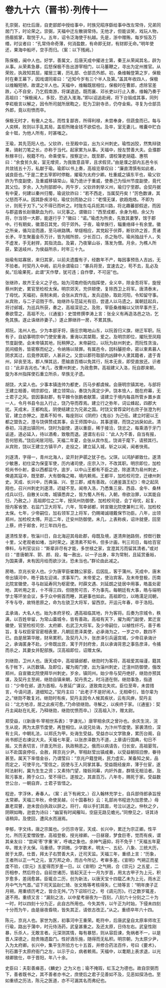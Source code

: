 # 卷九十六（晋书）·列传十一

孔崇弼，初仕后唐，自吏部郎中授给事中，时族兄昭序繇给事中改左常侍，兄弟同居门下，时论荣之。崇弼，天福中迁左散骑常侍。无他才，但能谈笑，戏玩人物，扬眉抵掌，取悦于人。五年，诏令泛海使于杭越。先是，浙中赠贿，每岁恒及万缗，时议者曰：“孔常侍命奇薄，何消盈数，有命即无财，有财即无命。”明年使还，果海中船坏，空手而归。（案：以下残阙。）

陈保极，闽中人也。好学，善属文，后唐天成中擢进士第，秦王从荣闻其名，辟为从事。从荣素急暴，后怒保极不告出游宰相门，以马箠鞭之，寻出为定州推官。从荣败，执政知其屈，擢居三署，历礼部、仓部员外郎。初，桑维翰登第之岁，保极时在秦王幕下，因戏谓同辈曰：“近知今岁有三个半人及第。”盖其年收四人，保极以维翰短陋，故谓之半人也。天福中，维翰既居相位，保极时在曹郎，虑除官差跌，心不自安，乃乞假南游，将谋退迹。既而襄、邓长吏以行止入奏，维翰乃奏于高祖曰：“保极闽人，多狡，恐逃入淮海。”即以诏追赴阙，将下台锻成其事，同列李崧极言以解之，因令所司就所居鞫之，贬为卫尉寺丞，仍夺金紫。寻复为仓部员外郎，竟以衔愤而卒。

保极无时才，有傲人之名，而性复鄙吝，所得利禄，未尝奉身，但蔬食而已。每与人奕棋，败则以手乱其局，盖拒所赌金钱不欲偿也。及卒，室无妻儿，帷囊中贮白金十铤，为他人所有，时甚嗤之。

王瑜，其先范阳人也。父钦祚，仕至殿中监，出为义州刺史。瑜性凶狡，然隽辩骁果，骑射刀笔之长，亦称于当代。起家累为从事。天福中，授左赞善大夫。会濮郡秋稼丰衍，税籍不均，命乘使车，按察定计。既至郡，谓校簿吏胡蕴、惠鹗曰：“余食贫久矣，室无增资，为我致意县宰，且求假贷。”由是濮之部内五邑令长共敛钱五十万，私献于瑜。瑜即以书上奏，高祖览章叹曰：“廉直清慎有如此者，诚良臣也。”于是二吏五宰即时停黜，擢瑜为太府少卿。杜重威之镇东平也，瑜父钦祚为节度副使，及重威移镇常山，瑜乃诡计于重威，使奏己为恒州节度副使，竟代其父位。岁余，入为刑部郎中。丙午岁，父钦祚刺举义州，瑜归宁至郡。会契丹据有中夏，何建以秦州归蜀，瑜说钦祚曰：“若不西走，当属契丹矣！”厉色数谏，其父怒而不从。因其卧疾涉旬，瑜仗剑而胁之曰：“老懦无谋，欲趋炮烙。不即为计，则死于刃下。”父不得已而听之。时陇东屯兵扼其川路，将北趣蕃部假途，而因与郡盗酋长赵徽歃血为约，以兄事之。谓徽曰：“西至成都，余身为相，余父为将，尔当领一大郡，能遂行乎？”徽曰：“诺。”瑜虑为所卖，先致其妻孥，馆于郡中。行有期矣，徽潜召其党，伺于郊外。子夜，瑜举族行，辎重络绎十有余里。徽之所亲，循沟浍而遁，至马峡路隅，举燧相应，其党起于伏莽，断钦祚之首，贯诸长矛。平生聚蓄金币万计，皆为贼所掠，少长百口，杀之殆尽。瑜尚独战千人，矢不虚发，手无射捍，其指流血。及窘，乃夜窜山谷，落发为僧。月余，为樵人所获，絷送岐州，为侯益所杀，时年三十九。

始瑜有姑寡居，来归其家，以前夫遗腹有子，经数年不产，每因事预告人吉凶，无不验者。时契丹入中阙，前月余谓瑜曰：“暴兵将至，宜速去之，苟不去，乱必及矣。”后瑜果死，此谓“天作孽，犹可违；自作孽，不可逭”也。

张继祚，故齐王全义之子也。始为河南府衙内指挥使，全义卒，除金吾将军，旋授蔡州刺史，累官至检校太保。明宗郊天，充供顿使，复除西卫上将军。唐清泰末，丁母忧。天福初，丧制未阕，会张从宾作乱，发兵迫胁，取赴河阳，令知留守事。从宾败，与二子诏戮于市。始继祚与范延光有旧，尝遣人以马遗之。属朝廷起兵，将讨邺城，为巡兵所获，奏之，高祖深忌之。及败，宰臣桑维翰以父珙早事齐王，奏欲雪之，高祖不允，（《通鉴》：史馆修撰李涛上言：张全义有再造洛邑之功，乞免其族。遂止诛继祚妻子。）遂止罪继祚一房，不累其族。

郑阮，洺州人也。少为本部牙将，唐庄宗略地山东，以阮首归义旗，继迁军职。阮有子，自幼事明宗中门使安重诲，重诲以其桀黠，爱之。及明宗即位，擢阮至凤翔节度副使。会末帝镇其地，阮稍狎之。末帝嗣位，以阮为赵州刺史。而阮性贪浊，民间细务，皆密察而纪之，令纳赂以赎罪。有属邑令，因科醵拒命，密以束素募人阴求其过，后竟停其职，人甚非之。又尝以郡符取部内凶肆中人隶其籍者，遣于青州，舁丧至洺，郡人惮其远，愿输直百缗以免其行，阮本无丧，即受直放还。识者曰：“此非吉兆也。”未几，改曹州刺史，为政愈弊。高祖建义入洛，阮自郡来朝，旋为本州指挥使石重立所杀，举族无孑遗。

胡饶，大梁人也。少事本镇连帅为都吏，历马步都虞候。会唐明宗镇其地，与部将王建立相善，明宗即位，建立领常山，奏饶为真定少尹。饶本憸人，既在府幕，无士君子之风。尝因事赵郡，有平棘令张鹏者献策，请建立于境内每县所管乡置乡直一人，令月书县令出入行止，饶乃导而荐焉。建立行之弥年，词讼蜂起，四郡大扰。天成末，王都构乱，阴使结建立为兄弟之国。时饶又曾荐梁时右庶子张澄为判官，建立亦狎之。澄素不知书，每座则以《阴府》《鬼谷》为己任。建立时密以王都之盟告之，澄与饶俱赞成其事，会王师围中山，其事遂寝，而饶之凶戾如此。清泰初，冯道出镇同州，饶时为副使，道以重臣，稀于接洽，饶忿之，每乘酒于牙门诟道，道必延入，待以酒肴，致敬而退。道谓左右曰：“此人为不善，自当有报，吾何怒焉。”饶后闲居河阳。天福二年夏，会张从宾作乱，饶谒于麾下，请预其行。从宾败，饶以王建立方镇平卢，走投之，建立延入城，斩之以闻，闻者快焉。

刘遂清，字得一，青州北海人，梁开封尹鄩之犹子也。父琪，以鸿胪卿致仕。遂清少敏惠，初仕梁为保銮军使，历内诸司使，庄宗入汴，不改其职。明宗即位，加检校尚书仆射，委以西都监守。逾岁，以中山王都有不臣之迹，除遂清为易州刺史，俾遏其寇冲，既至郡，大有御侮之略，境内赖焉。王都平，加检校司空，迁棣州刺史。天成、长兴中，历典淄、兴、登三郡，咸有善政。（《通鉴潞王纪》：帝之起凤翔也，召兴州刺史刘遂清，迟疑不至。闻帝入洛，乃悉集三泉、西县、金牛、桑林戍兵以归，自散关以南，城镇悉弃之，皆为蜀人所有。入朝，帝欲治罪，以其能自归，乃赦之。）高祖即位之二年，授凤州防御使，加检校司徒，会丁母忧，起复，授内客省使、右监门卫大将军。六年，驾幸邺都，转宣徽北院使兼判三司，加检校太保。七年，少帝嗣位，加右领军卫上将军，仍赐竭诚翊戴保节功臣。八年，出领郑州，加检校太傅。开运二年，迁安州防御使。未几，上表称疾，诏许就便，回至上蔡，终于邮舍，时三年四月也。

遂清性至孝，牧淄川日，自北海迎其母赴郡，母既及境，遂清奔驰路侧，控辔行数十里，父老观者如堵，当时荣之。遂清素不知书，但多计画，判三司日，每给百官俸料，与判官议曰：“斯辈非尽有才能，多世禄之家，宜澄其污而留其清者。”或对曰：“昔唐朝浑、郭、颜、段，每一赦出，以一子出身，率为常制，且延赏垂裕，为国美谭，未有因月给而欲沙汰，恐未当也。”群论由此减之。

房皓，京兆长安人也。少为唐宰臣崔魏公家臣，后因乱，客于蒲州。天成中，唐末帝出镇河中，皓于路左迎谒，求事军门，末帝爱之，使治宾客。及末帝登极，历南北院宣徽使，寻与赵延寿同为枢密使。时薛文遇、刘延朗之徒居中用事，皓虽处密地，其听用之言，十不得三四，但随势可否，不为事先。每朝廷有大事，皓与端明学士等环坐会议，多于众中俯首而睡，其避事也如此。高祖即位，以皓濡足闰朝，不专与夺，故特恩原之，命为左骁卫大将军，留西京。开运元年春，卒于洛阳。

孟承诲，大名人也。始为本府牙校，遇高祖临其地，升为客将。后奏为宗城令，秩满，以百姓举留，为常山藁城令，皆有善政。高祖有天下，擢为阁门副使，累迁宣徽使，官至检校司空、太府卿、右武卫大将军。及少帝嗣位，以植性纤巧，善于希旨，复与权臣宦官密相表里，凡朝廷恩泽美使，必承诲为之，一岁之中，数四不已。由是居第华敞，财帛累积。及契丹入汴，张彦泽引兵逼宫城，少帝召承诲计之，承诲匿身不赴。少帝既出宫，寓于开封府舍，具以承诲背恩之事告彦泽，令捕而杀之，其妻女并配部族。汉高祖即位，诏赠太保。

刘继勋，卫州人也。唐天成中，高祖镇邺都，继勋时为客将，高祖爱其端谨，籍其名于帐下，从历数镇。及即位，擢为阁门使，出为淄州刺史，迁澶州防御使，俄改郑州，自宣徽北院使拜华州刺史。岁余，镇同州。始少帝与契丹绝好，继勋亦预其谋，及契丹主至阙，继勋自镇来朝，契丹责之。时冯道在侧，继勋事急，指道曰：“少帝在邺，道为首相，与景延广谋议，遂致南北失欢。臣位至卑，未尝措言，今请问道，道细知之。”契丹主曰：“此老子不是好闹人，无相牵引，皆尔辈为之。”继勋不敢复对。继勋时有疾，契丹主因令人候其疾状，云有风痹，契丹主曰：“北方地凉，居之此疾可愈。”乃命锁继勋。寻解之，以疾终于家。（《通鉴》：契丹主闻赵在礼死，乃释继勋，继勋忧愤而卒。）汉高祖入汴，赠太尉。

郑受益，（《新唐书·宰相世系表》：字谦光。）唐宰相余庆之曾孙也。余庆生浣，浣生从谠，两为太原节度使，再登相位。从谠兄处诲，为汴州节度使。家袭清俭，深有士风，中朝礼法，以郑氏为甲。处诲生受益。受益亦以文学致身，累历台阁，自尚书郎迁右谏议大夫。天福七年夏，以张彦泽数为不道，上章请行国典，旬日不报。又贡表切言，讦直无所忌，执政稍恶之。俄而以病请告，归长安。高祖晏驾，以不赴国哀停任，会赦，拜京兆少尹。宰相赵莹出镇咸秦，以受益朝班旧僚，眷待甚至。属天下率借金谷，乃谓莹曰：“京兆户籍登耗，民力虚实，某备知之矣，品而定之，可使平允。”莹信之，因使与王人同掌其事。受益既经废弃，薄于仕宦，遂阿法射利，冀为生生之资；又素恃门望，陵轹同幕，内奸外直，群情无相洽者。及赃污事发，腾于众口，莹不得已，遂按之，其直百万。八年冬，赐死于家。受益数世公台，一朝自弃，士君子皆惜之。

程逊，字浮休，寿春人。（案：此下有阙文。）召入翰林充学士，自兵部侍郎承旨授太常卿。天福三年秋，命使吴越，（《十国春秋》云：礼部尚书程逊为加恩使。）母羸老双瞽，逊未尝白执政以辞之。将行，母以手扪其面，号泣以送之。仲秋之夕，阴暝如晦，逊尝为诗曰：“幽室有时闻雁叫，空庭无路见蟾光。”同僚见之，讶其诗语稍异。及使回，遭风水而溺焉。

李郁，字文纬，唐之宗属也。少历宗寺官，天成、长兴中，累迁为宗正卿。性平允，所历无爱憎毁誉。高祖登极，授光禄卿。一日昼寝，梦食巨枣，觉而有疾，谓其亲友曰：“尝闻‘枣’字重‘来’，呼魂之象也。余神气逼抑，将不免乎！”天福五年夏卒。赠太子太保。马重绩，字洞微。少学数术，明太一、五纪、八象、三统大历，居于太原。仕晋，拜太子右赞善大夫，迁司天监。天福三年，重绩上言：“历象，王者所以正一气之元，宣万邦之命，而古今所记，考审多差。《宣明》气朔正而星度不验，《崇元》五星得而岁差一日。以《宣明》之气朔，合《崇元》之五星，二历相参，然后符合。自前世诸历，皆起天正十一月为岁首，用太古甲子为上元，积岁愈多，差阔愈甚。臣辄合二历，创为新法，以唐天宝十四载乙未为上元，雨水正月中气为气首。”诏下司天监赵仁琦、张文皓等考核得失，仁琦等言：“明年庚子正月朔，用重绩历考之，皆合无舛。”乃下诏班行之，号《调元历》。行之数岁辄差，遂不用。重绩又言：“漏刻之法，以中星考昼夜为一百刻，八刻六十分刻之二十为一时，时以四刻十分为正，此自古所用也。今失其传，以午正为时始，下侵未四刻十分而为午，由是昼夜昏晓，皆失其正，请依古改正。”从之。重绩卒年六十四。

陈元，京兆人也。家世为医，初事河中王重荣。乾符中，后唐武皇自太原率师攻王行瑜，路出于蒲中，时元侍汤药，武皇甚重之。及还太原，日侍左右。武皇性刚暴，乐杀人，无敢言者。元深测其情，每有暴怒，则从容启谏，免祸者不一，以是晋人深德之，勋贵赂遗盈门。性好酒乐施，随得而无私积。明宗朝，为太原少尹，入为太府卿。长兴中，集平生所验方七十五首，并修合药法百件，号曰《要术》，刊石置于太原府衙门之左，以示于众，病者赖焉。天福中，以耄期上表求退，以光禄卿致仕，卒于晋阳，年八十余。

史臣曰：夫彰善瘅恶，《麟史》之为义也；瑜不掩瑕，虹玉之为德也。故自崇弼而下，善者既书之，其不善者亦书之，庶使后之君子见善如不及，见恶如探汤也。至如重绩之历法，陈元之医道，亦不可漏其名而弗纪也。
